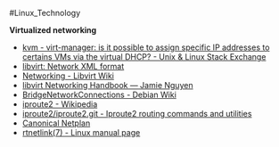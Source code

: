 #Linux_Technology


**Virtualized networking**

- [kvm - virt-manager: is it possible to assign specific IP addresses to certains VMs via the virtual DHCP? - Unix & Linux Stack Exchange](https://unix.stackexchange.com/questions/174884/virt-manager-is-it-possible-to-assign-specific-ip-addresses-to-certains-vms-via)
- [libvirt: Network XML format](https://libvirt.org/formatnetwork.html#elementsAddress)
- [Networking - Libvirt Wiki](https://wiki.libvirt.org/page/Networking)
- [libvirt Networking Handbook — Jamie Nguyen](https://jamielinux.com/docs/libvirt-networking-handbook/)
- [BridgeNetworkConnections - Debian Wiki](https://wiki.debian.org/BridgeNetworkConnections)
- [iproute2 - Wikipedia](https://en.wikipedia.org/wiki/Iproute2)
- [iproute2/iproute2.git - Iproute2 routing commands and utilities](https://git.kernel.org/pub/scm/network/iproute2/iproute2.git/)
- [Canonical Netplan](https://netplan.io/)
- [rtnetlink(7) - Linux manual page](https://www.man7.org/linux/man-pages/man7/rtnetlink.7.html)